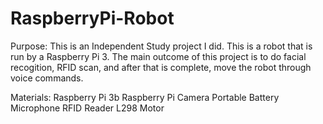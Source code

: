 # RaspberryPi-Robot
Purpose:
This is an Independent Study project I did. This is a robot that is run by a Raspberry Pi 3. The main outcome of this project is to do facial recogition, RFID scan, and after that is complete, move the robot through voice commands.

Materials:
Raspberry Pi 3b
Raspberry Pi Camera
Portable Battery
Microphone
RFID Reader
L298 Motor

